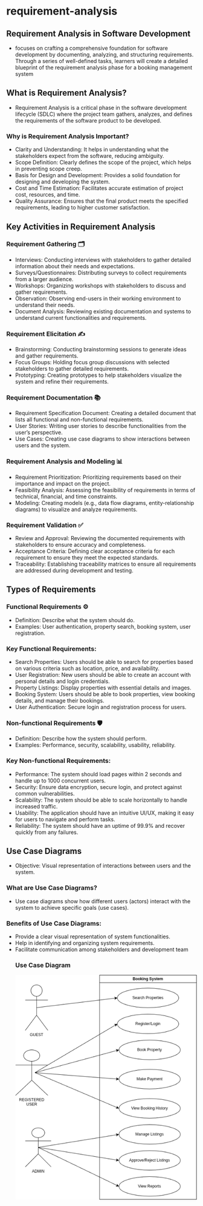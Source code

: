 # requirement-analysis
## Requirement Analysis in Software Development
-  focuses on crafting a comprehensive foundation for software development by documenting, analyzing, and structuring requirements. Through a series of well-defined tasks, learners will create a detailed blueprint of the requirement analysis phase for a booking management system
## What is Requirement Analysis?
- Requirement Analysis is a critical phase in the software development lifecycle (SDLC) where the project team gathers, analyzes, and defines the requirements of the software product to be developed.
### Why is Requirement Analysis Important?
- Clarity and Understanding: It helps in understanding what the stakeholders expect from the software, reducing ambiguity.
- Scope Definition: Clearly defines the scope of the project, which helps in preventing scope creep.
- Basis for Design and Development: Provides a solid foundation for designing and developing the system.
- Cost and Time Estimation: Facilitates accurate estimation of project cost, resources, and time.
- Quality Assurance: Ensures that the final product meets the specified requirements, leading to higher customer satisfaction.
## Key Activities in Requirement Analysis
### Requirement Gathering 🗂️
- Interviews: Conducting interviews with stakeholders to gather detailed information about their needs and expectations.
- Surveys/Questionnaires: Distributing surveys to collect requirements from a larger audience.
- Workshops: Organizing workshops with stakeholders to discuss and gather requirements.
- Observation: Observing end-users in their working environment to understand their needs.
- Document Analysis: Reviewing existing documentation and systems to understand current functionalities and requirements.
###  Requirement Elicitation ✍️
- Brainstorming: Conducting brainstorming sessions to generate ideas and gather requirements.
- Focus Groups: Holding focus group discussions with selected stakeholders to gather detailed requirements.
- Prototyping: Creating prototypes to help stakeholders visualize the system and refine their requirements.
### Requirement Documentation 📚
- Requirement Specification Document: Creating a detailed document that lists all functional and non-functional requirements.
- User Stories: Writing user stories to describe functionalities from the user’s perspective.
- Use Cases: Creating use case diagrams to show interactions between users and the system.
### Requirement Analysis and Modeling 📊
- Requirement Prioritization: Prioritizing requirements based on their importance and impact on the project.
- Feasibility Analysis: Assessing the feasibility of requirements in terms of technical, financial, and time constraints.
- Modeling: Creating models (e.g., data flow diagrams, entity-relationship diagrams) to visualize and analyze requirements.
### Requirement Validation ✅
- Review and Approval: Reviewing the documented requirements with stakeholders to ensure accuracy and completeness.
- Acceptance Criteria: Defining clear acceptance criteria for each requirement to ensure they meet the expected standards.
- Traceability: Establishing traceability matrices to ensure all requirements are addressed during development and testing.
## Types of Requirements
### Functional Requirements ⚙️
- Definition: Describe what the system should do.
- Examples: User authentication, property search, booking system, user registration.

### Key Functional Requirements:
- Search Properties: Users should be able to search for properties based on various criteria such as location, price, and availability.
- User Registration: New users should be able to create an account with personal details and login credentials.
- Property Listings: Display properties with essential details and images.
- Booking System: Users should be able to book properties, view booking details, and manage their bookings.
- User Authentication: Secure login and registration process for users.
### Non-functional Requirements 🛡️
- Definition: Describe how the system should perform.
- Examples: Performance, security, scalability, usability, reliability.

### Key Non-functional Requirements:
- Performance: The system should load pages within 2 seconds and handle up to 1000 concurrent users.
- Security: Ensure data encryption, secure login, and protect against common vulnerabilities.
- Scalability: The system should be able to scale horizontally to handle increased traffic.
- Usability: The application should have an intuitive UI/UX, making it easy for users to navigate and perform tasks.
- Reliability: The system should have an uptime of 99.9% and recover quickly from any failures.
## Use Case Diagrams
- Objective: Visual representation of interactions between users and the system.

### What are Use Case Diagrams?
- Use case diagrams show how different users (actors) interact with the system to achieve specific goals (use cases).
### Benefits of Use Case Diagrams:
- Provide a clear visual representation of system functionalities.
- Help in identifying and organizing system requirements.
- Facilitate communication among stakeholders and development team
  ### Use Case Diagram
  <img src=./alx-booking-uc.png>
